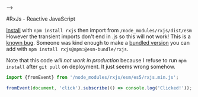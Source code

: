 <!--<!DOCTYPE html>
<html lang="en">
<head>
  <meta charset="UTF-8">
  <meta name="keywords" content="JavaScript, ES6, functional, simpatico, minimalist, web verite">
  <meta name="author" content="jbr">

  <!-- Begin testable.js html boilerplate; testable.js is in the same directory -->
  <link id="favicon" rel="icon" type="image/svg+xml" href="data:image/svg+xml,
  <svg xmlns='http://www.w3.org/2000/svg' viewBox='0 0 1 1'>
      <rect width='1' height='1' fill='DodgerBlue' />
  </svg>"/>
  <script src="/testable.js"></script>
  <!-- End testable.js boilerplate  -->

  <title>Simpatico: RxJs</title>
  <link rel="stylesheet" type="text/css" href="/style.css">
  <link rel="stylesheet" href="/kata/highlight.github-dark.css">
  <script type="module">
    import hljs from '/kata/highlight.min.js';
    import javascript from '/kata/highlight.javascript.min.js';
    hljs.registerLanguage('javascript', javascript);
    document.addEventListener('DOMContentLoaded', () => {
      document.querySelectorAll('pre code').forEach((el) => {
        hljs.highlightElement(el);
      });
    });
  </script>
</head>-->

#RxJs - Reactive JavaScript

[Install](https://rxjs.dev/guide/installation) with `npm install rxjs` then import from `/node_modules/rxjs/dist/esm`
However the transient imports don't end in .js so this will not work! This is a [known bug](https://github.com/ReactiveX/rxjs/issues/4416). Someone was kind enough to make a [bundled version](https://github.com/esm-bundle/rxjs) you can add with `npm install rxjs@npm:@esm-bundle/rxjs`.

Note that this code *will not work in production* because I refuse to run `npm install` after `git pull` on deployment.
It just seems wrong somehow.

```js
import {fromEvent} from '/node_modules/rxjs/esm/es5/rxjs.min.js';

fromEvent(document, 'click').subscribe(() => console.log('Clicked!'));
```
